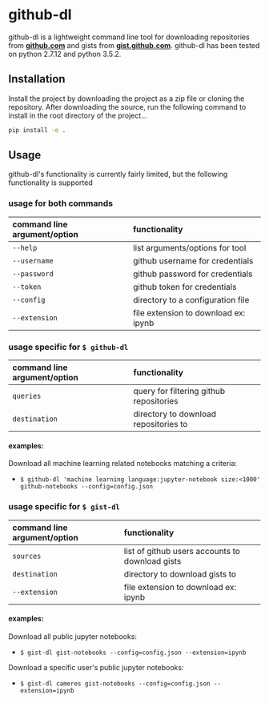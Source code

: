 # github-dl

github-dl is a lightweight command line tool for downloading repositories from **[github.com](http://github.com)** and gists from **[gist.github.com](http://gist.github.com)**. github-dl has been tested on
python 2.7.12 and python 3.5.2.

## Installation
Install the project by downloading the project as a zip file or cloning the repository. After downloading the source, run the following command to install in the root directory of the project...

```bash
pip install -e .
```

## Usage
github-dl's functionality is currently fairly limited, but the following functionality is supported

### usage for both commands
| command line argument/option | functionality |
| :------------- | :------------- |
| `--help` | list arguments/options for tool |
| `--username` | github username for credentials  |
| `--password` | github password for credentials |
| `--token` | github token for credentials |
| `--config` | directory to a configuration file |
| `--extension` | file extension to download ex: ipynb |

### usage specific for `$ github-dl`

| command line argument/option | functionality |
| :------------- | :------------- |
| `queries` | query for filtering github repositories |
| `destination` | directory to download repositories to |

#### examples:

Download all machine learning related notebooks matching a criteria:
- `$ github-dl 'machine learning language:jupyter-notebook size:<1000' github-notebooks --config=config.json`


### usage specific for `$ gist-dl`

| command line argument/option | functionality |
| :------------- | :------------- |
| `sources` | list of github users accounts to download gists |
| `destination` | directory to download gists to |
| `--extension` | file extension to download ex: ipynb |

#### examples:

Download all public jupyter notebooks:
- `$ gist-dl gist-notebooks --config=config.json --extension=ipynb`

Download a specific user's public jupyter notebooks:
- `$ gist-dl cameres gist-notebooks --config=config.json --extension=ipynb`
